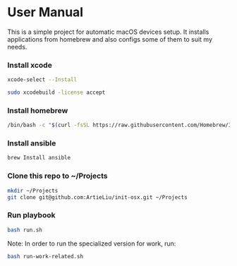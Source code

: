 # User Manual
This is a simple project for automatic macOS devices setup. It installs applications from homebrew and also configs some of them to suit my needs.

### Install xcode
```bash
xcode-select --Install
```

```bash
sudo xcodebuild -license accept
```

### Install homebrew
```bash
/bin/bash -c "$(curl -fsSL https://raw.githubusercontent.com/Homebrew/Install/HEAD/Install.sh)"
```

### Install ansible
```bash
brew Install ansible
```

### Clone this repo to ~/Projects
```bash
mkdir ~/Projects
git clone git@github.com:ArtieLiu/init-osx.git ~/Projects
```

### Run playbook
```bash
bash run.sh
```

Note: In order to run the specialized version for work, run:
```bash
bash run-work-related.sh
```